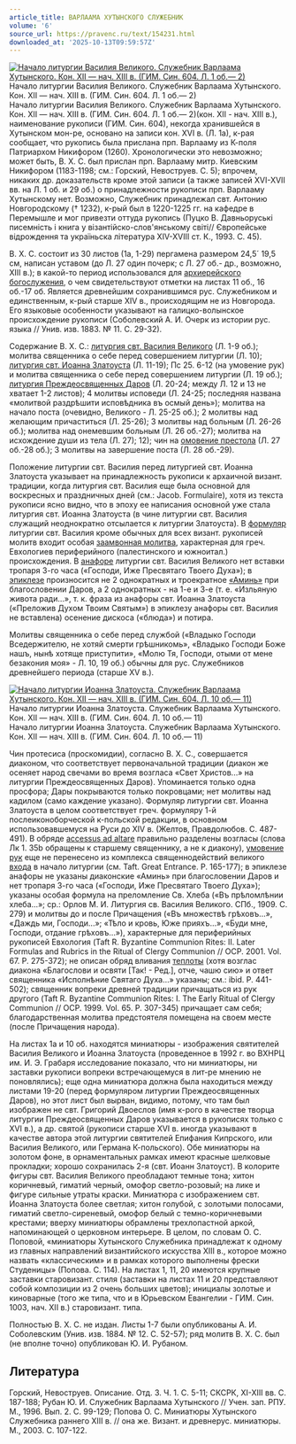 ```yaml
---
article_title: ВАРЛААМА ХУТЫНСКОГО СЛУЖЕБНИК
volume: '6'
source_url: https://pravenc.ru/text/154231.html
downloaded_at: '2025-10-13T09:59:57Z'
---
```


[![Начало литургии Василия Великого. Служебник Варлаама Хутынского. Кон. XII — нач. XIII в. (ГИМ. Син. 604. Л. 1 об.— 2)](https://pravenc.ru/data/617/461/1234/i200.jpg "Кликните для увеличения картинки")](https://pravenc.ru/data/617/461/1234/i400.jpg)Начало литургии Василия Великого. Служебник Варлаама Хутынского. Кон. XII — нач. XIII в. (ГИМ. Син. 604. Л. 1 об.— 2)  
Начало литургии Василия Великого. Служебник Варлаама Хутынского. Кон. XII — нач. XIII в. (ГИМ. Син. 604. Л. 1 об.— 2)(кон. XII - нач. XIII в.), наименование рукописи (ГИМ. Син. 604), некогда хранившейся в Хутынском мон-ре, основано на записи кон. XVI в. (Л. 1а), к-рая сообщает, что рукопись была прислана прп. Варлааму из К-поля Патриархом Никифором (1260). Хронологически это невозможно; может быть, В. Х. С. был прислан прп. Варлааму митр. Киевским Никифором (1183-1198; см.: Горский, Невоструев. С. 5); впрочем, никаких др. доказательств кроме этой записи (а также записей XVI-XVII вв. на Л. 1 об. и 29 об.) о принадлежности рукописи прп. Варлааму Хутынскому нет. Возможно, Служебник принадлежал свт. Антонию Новгородскому († 1232), к-рый был в 1220-1225 гг. на кафедре в Перемышле и мог привезти оттуда рукопись (Пуцко В. Давньоруськi писемнiсть i книга у вiзантiйско-слов'янському свiтi// Європейське вiдрождення та украïньска лiтература XIV-XVIII ст. К., 1993. С. 45).

В. Х. С. состоит из 30 листов (1а, 1-29) пергамена размером 24,5´
19,5 см, написан уставом (до Л. 27 один почерк; с Л. 27 об.- др., возможно, XIII в.); в какой-то период использовался для [архиерейского богослужения](<https://pravenc.ru/text/архиерейского богослужения.html>), о чем свидетельствуют отметки на листах 11 об., 16 об.-17 об. Является древнейшим сохранившимся рус. Служебником и единственным, к-рый старше XIV в., происходящим не из Новгорода. Его языковые особенности указывают на галицко-волынское происхождение рукописи (Соболевский А. И. Очерк из истории рус. языка // Унив. изв. 1883. № 11. С. 29-32).

Содержание В. Х. С.: [литургия свт. Василия Великого](<https://pravenc.ru/text/литургия свт  Василия Великого.html>) (Л. 1-9 об.); молитва священника о себе перед совершением литургии (Л. 10); [литургия свт. Иоанна Златоуста](<https://pravenc.ru/text/литургия свт  Иоанна Златоуста.html>) (Л. 11-19); Пс 25. 6-12 (на умовение рук) и молитва священника о себе перед совершением литургии (Л. 19 об.); [литургия Преждеосвященных Даров](<https://pravenc.ru/text/литургия Преждеосвященных Даров.html>) (Л. 20-24; между Л. 12 и 13 не хватает 1-2 листов); 4 молитвы исповеди (Л. 24-25; последняя названа «молитвой раздрѣшити исповѣдника въ осмый день»); молитва на начало поста (очевидно, Великого - Л. 25-25 об.); 2 молитвы над желающим причаститься (Л. 25-26); 3 молитвы над больным (Л. 26-26 об.); молитва над онемевшим больным (Л. 26 об.-27); молитва на исхождение души из тела (Л. 27); 12); чин на [омовение престола](<https://pravenc.ru/text/омовение престола.html>) (Л. 27 об.-28 об.); 3 молитвы на завершение поста (Л. 28 об.-29).

Положение литургии свт. Василия перед литургией свт. Иоанна Златоуста указывает на принадлежность рукописи к архаичной визант. традиции, когда литургия свт. Василия еще была основной для воскресных и праздничных дней (см.: Jacob. Formulaire), хотя из текста рукописи ясно видно, что в эпоху ее написания основной уже стала литургия свт. Иоанна Златоуста (в чине литургии свт. Василия служащий неоднократно отсылается к литургии Златоуста). В [формуляр](https://pravenc.ru/text/формуляр.html) литургии свт. Василия кроме обычных для всех визант. рукописей молитв входит особая [заамвонная молитва](<https://pravenc.ru/text/заамвонная молитва.html>), характерная для греч. Евхологиев периферийного (палестинского и южноитал.) происхождения. В [анафоре](https://pravenc.ru/text/Анафора.html) литургии свт. Василия Великого нет вставки тропаря 3-го часа («Господи, Иже Пресвятаго Твоего Духа»); в [эпиклезе](https://pravenc.ru/text/эпиклезе.html) произносится не 2 однократных и троекратное [«Аминь»](<https://pravenc.ru/text/ Аминь .html>) при благословении Даров, а 2 однократных - на 1-е и 3-е (т. е. «Изльяную живота ради...», т. к. фраза из анафоры свт. Иоанна Златоуста («Преложив Духом Твоим Святым») в эпиклезу анафоры свт. Василия не вставлена) осенение дискоса («блюда») и потира.

Молитвы священника о себе перед службой («Владыко Господи Вседержителю, не хотяй смерти грѣшникомь», «Владыко Господи Боже нашъ, нынѣ хотяще приступити», «Молю Тя, Господи, отыми от мене безакония моя» - Л. 10, 19 об.) обычны для рус. Служебников древнейшего периода (старше XV в.).

[![Начало литургии Иоанна Златоуста. Служебник Варлаама Хутынского. Кон. XII — нач. XIII в. (ГИМ. Син. 604. Л. 10 об.— 11)](https://pravenc.ru/data/450/461/1234/i200.jpg "Кликните для увеличения картинки")](https://pravenc.ru/data/450/461/1234/i400.jpg)Начало литургии Иоанна Златоуста. Служебник Варлаама Хутынского. Кон. XII — нач. XIII в. (ГИМ. Син. 604. Л. 10 об.— 11)  
Начало литургии Иоанна Златоуста. Служебник Варлаама Хутынского. Кон. XII — нач. XIII в. (ГИМ. Син. 604. Л. 10 об.— 11)

Чин протесиса (проскомидии), согласно В. Х. С., совершается диаконом, что соответствует первоначальной традиции (диакон же осеняет народ свечами во время возгласа «Свет Христов...» на литургии Преждеосвященных Даров). Упоминается только одна просфора; Дары покрываются только покровцами; нет молитвы над кадилом (само каждение указано). Формуляр литургии свт. Иоанна Златоуста в целом соответствует греч. формуляру 1-й послеиконоборческой к-польской редакции, в основном использовавшемуся на Руси до XIV в. (Желтов, Правдолюбов. С. 487-491). В обряде [accessus ad altare](<https://pravenc.ru/text/accessus ad altare.html>) правильно разделены возгласы (слова Лк 1. 35b обращены к старшему священнику, а не к диакону), [умовение рук](<https://pravenc.ru/text/умовение рук.html>) еще не перенесено из комплекса священнодействий великого [входа](https://pravenc.ru/text/входа.html) в начало литургии (см. Taft. Great Entrance. P. 165-177); в эпиклезе анафоры не указаны диаконские «Аминь» при благословении Даров и нет тропаря 3-го часа («Господи, Иже Пресвятаго Твоего Духа»); указаны особая формула на преломление Св. Хлеба («Въ прѣломлѣнии хлеба...»; ср.: Орлов М. И. Литургия св. Василия Великого. СПб., 1909. С. 279) и молитвы до и после Причащения («Въ множествѣ грѣховъ...», «Даждь ми, Господи...»; «Тѣло и кровь, Юже прияхъ...», «Буди мне, Господи, отдание грѣховъ...»), характерные для периферийных рукописей Евхология (Taft R. Byzantine Communion Rites: II. Later Formulas and Rubrics in the Ritual of Clergy Communion // OCP. 2001. Vol. 67. P. 275-372); не описан обряд вливания [теплоты](https://pravenc.ru/text/теплоты.html) (хотя возглас диакона «Благослови и освяти [Так! - Ред.], отче, чашю сию» и ответ священника «Исполнѣние Святаго Духа...» указаны; см.: ibid. P. 441-502); священник вопреки древней традиции причащаться из рук другого (Taft R. Byzantine Communion Rites: I. The Early Ritual of Clergy Communion // OCP. 1999. Vol. 65. P. 307-345) причащает сам себя; благодарственная молитва предстоятеля помещена на своем месте (после Причащения народа).

На листах 1а и 10 об. находятся миниатюры - изображения святителей Василия Великого и Иоанна Златоуста (проведенное в 1992 г. во ВХНРЦ им. И. Э. Грабаря исследование показало, что ни миниатюры, ни заставки рукописи вопреки встречающемуся в лит-ре мнению не поновлялись); еще одна миниатюра должна была находиться между листами 19-20 (перед формуляром литургии Преждеосвященных Даров), но этот лист был вырван, видимо, потому, что там был изображен не свт. Григорий Двоеслов (имя к-рого в качестве творца литургии Преждеосвященных Даров указывается в рукописях только с XVI в.), а др. святой (рукописи старше XVI в. иногда указывают в качестве автора этой литургии святителей Епифания Кипрского, или Василия Великого, или Германа К-польского). Обе миниатюры на золотом фоне, в орнаментальных рамках имеют красные шелковые прокладки; хорошо сохранилась 2-я (свт. Иоанн Златоуст). В колорите фигуры свт. Василия Великого преобладают темные тона; хитон коричневый, гиматий черный, омофор светло-розовый; на лике и фигуре сильные утраты краски. Миниатюра с изображением свт. Иоанна Златоуста более светлая; хитон голубой, с золотыми полосами, гиматий светло-сиреневый, омофор белый с темно-коричневыми крестами; вверху миниатюры обрамлены трехлопастной аркой, напоминающей о церковном интерьере. В целом, по словам О. С. Поповой, «миниатюры Хутынского Служебника принадлежат к одному из главных направлений византийского искусства XIII в., которое можно назвать «классическим» и в рамках которого выполнены фрески Студеницы» (Попова. С. 114). На листах 1, 11, 20 имеются крупные заставки старовизант. стиля (заставки на листах 11 и 20 представляют собой композиции из 2 очень больших цветов); инициалы золотые и киноварные (того же типа, что и в Юрьевском Евангелии - ГИМ. Син. 1003, нач. XII в.) старовизант. типа.

Полностью В. Х. С. не издан. Листы 1-7 были опубликованы А. И. Соболевским (Унив. изв. 1884. № 12. С. 52-57); ряд молитв В. Х. С. был (не вполне точно) опубликован Ю. И. Рубаном.

## Литература

Горский, Невоструев. Описание. Отд. 3. Ч. 1. С. 5-11; СКСРК, XI-XIII вв. С. 187-188; Рубан Ю. И. Служебник Варлаама Хутынского // Учен. зап. РПУ. М., 1996. Вып. 2. С. 99-129; Попова О. С. Миниатюры Хутынского Служебника раннего XIII в. // она же. Визант. и древнерус. миниатюры. М., 2003. С. 107-122.
